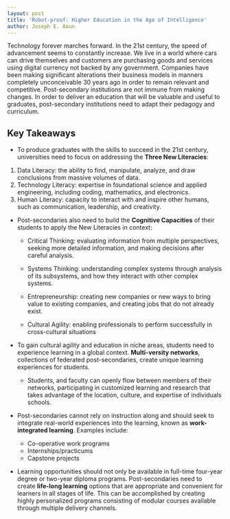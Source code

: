 ```yaml
---
layout: post
title: 'Robot-proof: Higher Education in the Age of Intelligence'
author: Joseph E. Aoun
---
```


Technology forever marches forward. In the 21st century, the speed of advancement seems to constantly increase. We live in a world where cars can drive themselves and customers are purchasing goods and services using digital currency not backed by any government. Companies have been making significant alterations their business models in manners completely unconceivable 30 years ago in order to remain relevant and competitive. Post-secondary institutions are not immune from making changes. In order to deliver an education that will be valuable and useful to graduates, post-secondary institutions need to adapt their pedagogy and curriculum.

## Key Takeaways

* To produce graduates with the skills to succeed in the 21st century, universities need to focus on addressing the **Three New Literacies**:

1. Data Literacy: the ability to find, manipulate, analyze, and draw conclusions from massive volumes of data.
1. Technology Literacy: expertise in foundational science and applied engineering, including coding, mathematics, and electronics.
1. Human Literacy: capacity to interact with and inspire other humans, such as communication, leadership, and creativity.

* Post-secondaries also need to build the **Cognitive Capacities** of their students to apply the New Literacies in context:
    * Critical Thinking: evaluating information from multiple perspectives, seeking more detailed information, and making decisions after careful analysis.

    * Systems Thinking: understanding complex systems through analysis of its subsystems, and how they interact with other complex systems.

    * Entrepreneurship: creating new companies or new ways to bring value to existing companies, and creating jobs that do not already exist.

    * Cultural Agility: enabling professionals to perform successfully in cross-cultural situations

* To gain cultural agility and education in niche areas, students need to experience learning in a global context. __Multi-versity networks__, collections of federated post-secondaries, create unique learning experiences for students.

    * Students, and faculty can openly flow between members of their networks, participating in customized learning and research that takes advantage of the location, culture, and expertise of individuals schools.

* Post-secondaries cannot rely on instruction along and should seek to integrate real-world experiences into the learning, known as **work-integrated learning**. Examples include:

    * Co-operative work programs
    * Internships/practicums
    * Capstone projects

* Learning opportunities should not only be available in full-time four-year degree or two-year diploma programs. Post-secondaries need to create **life-long learning** options that are appropriate and convenient for learners in all stages of life. This can be accomplished by creating highly personalized programs consisting of modular courses available through multiple delivery channels.
